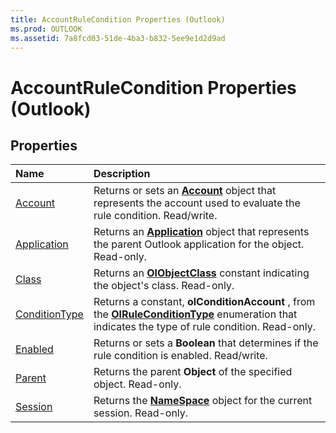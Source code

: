 ```yaml
---
title: AccountRuleCondition Properties (Outlook)
ms.prod: OUTLOOK
ms.assetid: 7a8fcd03-51de-4ba3-b832-5ee9e1d2d9ad
---
```



# AccountRuleCondition Properties (Outlook)

## Properties



|**Name**|**Description**|
|:-----|:-----|
|[Account](accountrulecondition-account-property-outlook.md)|Returns or sets an  **[Account](account-object-outlook.md)** object that represents the account used to evaluate the rule condition. Read/write.|
|[Application](accountrulecondition-application-property-outlook.md)|Returns an  **[Application](application-object-outlook.md)** object that represents the parent Outlook application for the object. Read-only.|
|[Class](accountrulecondition-class-property-outlook.md)|Returns an  **[OlObjectClass](olobjectclass-enumeration-outlook.md)** constant indicating the object's class. Read-only.|
|[ConditionType](accountrulecondition-conditiontype-property-outlook.md)|Returns a constant,  **olConditionAccount** , from the **[OlRuleConditionType](olruleconditiontype-enumeration-outlook.md)** enumeration that indicates the type of rule condition. Read-only.|
|[Enabled](accountrulecondition-enabled-property-outlook.md)|Returns or sets a  **Boolean** that determines if the rule condition is enabled. Read/write.|
|[Parent](accountrulecondition-parent-property-outlook.md)|Returns the parent  **Object** of the specified object. Read-only.|
|[Session](accountrulecondition-session-property-outlook.md)|Returns the  **[NameSpace](namespace-object-outlook.md)** object for the current session. Read-only.|

